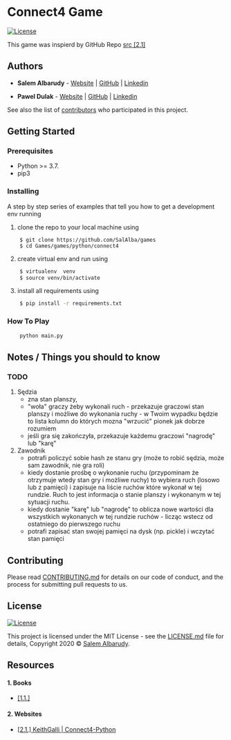 # Connect4 Game
[![License](https://img.shields.io/github/license/salalba/matplotlib)](https://github.com/SalAlba/matplotlib/blob/master/LICENSE)

This game was inspierd by GitHub Repo [src [2.1]](#Resources)

## Authors
* **Salem Albarudy** - [Website](salem-albarudy.com) | [GitHub](https://github.com/SalAlba) | [Linkedin](https://www.linkedin.com/in/salem-albarudy)


* **Pawel Dulak** - [Website](https://handyman.dulare.com/) | [GitHub](https://github.com/pdulak) | [Linkedin](https://pl.linkedin.com/in/pawel-dulak)

See also the list of [contributors](https://github.com/your/project/contributors) who participated in this project.


## Getting Started

### Prerequisites

+ Python >= 3.7.
+ pip3

### Installing

A step by step series of examples that tell you how to get a development env running

1. clone the repo to your local machine using

``` repo
    $ git clone https://github.com/SalAlba/games
    $ cd Games/games/python/connect4
```

2. create virtual env and run using

``` bash
    $ virtualenv  venv
    $ source venv/bin/activate
```

3. install all requirements using

``` bash
    $ pip install -r requirements.txt
```


### How To Play

``` bash
    python main.py
```

## Notes / Things you should to know


### TODO

1. Sędzia
    * zna stan planszy,
    * "woła" graczy żeby wykonali ruch - przekazuje graczowi stan planszy i możliwe do wykonania ruchy - w Twoim wypadku będzie to lista kolumn do których mozna "wrzucić" pionek jak dobrze rozumiem
    * jeśli gra się zakończyła, przekazuje każdemu graczowi "nagrodę" lub "karę"
2. Zawodnik
    * potrafi policzyć sobie hash ze stanu gry (może to robić sędzia, może sam zawodnik, nie gra roli)
    * kiedy dostanie prośbę o wykonanie ruchu (przypominam że otrzymuje wtedy stan gry i możliwe ruchy) to wybiera ruch (losowo lub z pamięci) i zapisuje na liście ruchów które wykonał w tej rundzie. Ruch to jest informacja o stanie planszy i wykonanym w tej sytuacji ruchu.
    * kiedy dostanie "karę" lub "nagrodę" to oblicza nowe wartości dla wszystkich wykonanych w tej rundzie ruchów - licząc wstecz od ostatniego do pierwszego ruchu
    * potrafi zapisać stan swojej pamięci na dysk (np. pickle) i wczytać stan pamięci


## Contributing

Please read [CONTRIBUTING.md](https://gist.github.com/PurpleBooth/b24679402957c63ec426) for details on our code of conduct, and the process for submitting pull requests to us.



## License
[![License](https://img.shields.io/github/license/salalba/matplotlib)](https://github.com/SalAlba/games/blob/master/LICENSE)

This project is licensed under the MIT License - see the [LICENSE.md](LICENSE.md) file for details, Copyright 2020 © <a href="https://github.com/SalAlba/" target="_blank">Salem Albarudy</a>.



## Resources

#### 1. Books
+ [[1.1.] ](#)


#### 2. Websites
+ [[2.1.] KeithGalli | Connect4-Python](https://github.com/KeithGalli/Connect4-Python)
